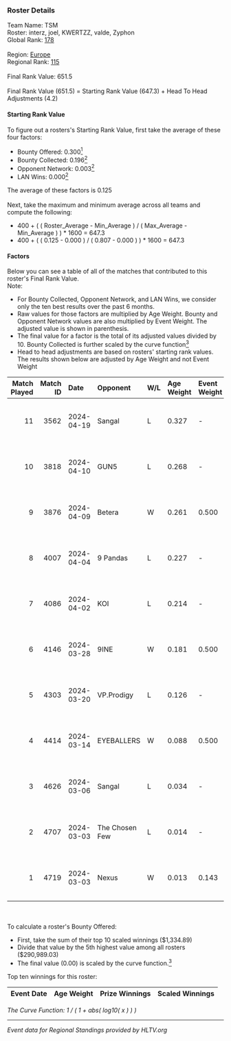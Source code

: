 ### Roster Details<br />
Team Name: TSM<br />
Roster: interz, joel, KWERTZZ, valde, Zyphon<br />
Global Rank: [178](../../standings_global_2024_08_28.md)<br />
<br />
Region: [Europe]( ../../standings_europe_2024_08_28.md)<br />
Regional Rank: [115]( ../../standings_europe_2024_08_28.md)<br />
<br />
Final Rank Value:  651.5<br />
<br />
Final Rank Value (651.5) = Starting Rank Value (647.3) + Head To Head Adjustments (4.2)<br />

#### Starting Rank Value<br />
To figure out a rosters's Starting Rank Value, first take the average of these four factors:<br />
- Bounty Offered: 0.300[<sup>1</sup>](#table2)
- Bounty Collected: 0.196[<sup>2</sup>](#table1)
- Opponent Network: 0.003[<sup>2</sup>](#table1)
- LAN Wins: 0.000[<sup>2</sup>](#table1)

The average of these factors is 0.125<br />
<br />
Next, take the maximum and minimum average across all teams and compute the following:<br />
- 400 + ( ( Roster_Average - Min_Average ) / ( Max_Average - Min_Average ) ) * 1600 = 647.3
- 400 + ( ( 0.125 - 0.000 ) / ( 0.807 - 0.000 ) ) * 1600 = 647.3


#### Factors<br />
Below you can see a table of all of the matches that contributed to this roster's Final Rank Value.<br />
Note:<br />

- For Bounty Collected, Opponent Network, and LAN Wins, we consider only the ten best results over the past 6 months.
- Raw values for those factors are multiplied by Age Weight. Bounty and Opponent Network values are also multiplied by Event Weight. The adjusted value is shown in parenthesis.
- The final value for a factor is the total of its adjusted values divided by 10. Bounty Collected is further scaled by the curve function[<sup>3</sup>](#curveFunction)
- Head to head adjustments are based on rosters' starting rank values. The results shown below are adjusted by Age Weight and not Event Weight
<span id="table1"></span><br />


| Match Played | Match ID | Date       | Opponent       | W/L | Age Weight | Event Weight | Bounty Collected | Opponent Network | LAN Wins  | H2H Adj. | Roster                               |
| -: | -: | :- | :- | :- | :- | :- | :- | :- | :- | -: | :- |
|           11 |     3562 | 2024-04-19 | Sangal         | L   | 0.327      | -            | -                | -                | -         |    -0.56 | interz, joel, KWERTZZ, valde, Zyphon |
|           10 |     3818 | 2024-04-10 | GUN5           | L   | 0.268      | -            | -                | -                | -         |    -1.19 | joel, KWERTZZ, MoDo, valde, Zyphon   |
|            9 |     3876 | 2024-04-09 | Betera         | W   | 0.261      | 0.500        | 0.005 (0.001)    | 0.018 (0.002)    | 0 (0.000) |     4.51 | joel, KWERTZZ, MoDo, valde, Zyphon   |
|            8 |     4007 | 2024-04-04 | 9 Pandas       | L   | 0.227      | -            | -                | -                | -         |    -0.72 | joel, KWERTZZ, poizon, valde, Zyphon |
|            7 |     4086 | 2024-04-02 | KOI            | L   | 0.214      | -            | -                | -                | -         |    -0.89 | joel, KWERTZZ, poizon, valde, Zyphon |
|            6 |     4146 | 2024-03-28 | 9INE           | W   | 0.181      | 0.500        | 0.000 (0.000)    | 0.049 (0.004)    | 0 (0.000) |     1.87 | joel, KWERTZZ, poizon, valde, Zyphon |
|            5 |     4303 | 2024-03-20 | VP.Prodigy     | L   | 0.126      | -            | -                | -                | -         |    -1.02 | joel, KWERTZZ, poizon, valde, Zyphon |
|            4 |     4414 | 2024-03-14 | EYEBALLERS     | W   | 0.088      | 0.500        | 0.004 (0.000)    | 0.553 (0.024)    | 0 (0.000) |     2.22 | interz, joel, MoDo, valde, Zyphon    |
|            3 |     4626 | 2024-03-06 | Sangal         | L   | 0.034      | -            | -                | -                | -         |    -0.06 | interz, JACKZ, joel, poizon, valde   |
|            2 |     4707 | 2024-03-03 | The Chosen Few | L   | 0.014      | -            | -                | -                | -         |    -0.23 | joel, KWERTZZ, poizon, valde, Zyphon |
|            1 |     4719 | 2024-03-03 | Nexus          | W   | 0.013      | 0.143        | 0.012 (0.000)    | 0.457 (0.001)    | 0 (0.000) |     0.31 | joel, KWERTZZ, poizon, valde, Zyphon |

<br />
<span id="table2"></span><br />
To calculate a roster's Bounty Offered:<br />

- First, take the sum of their top 10 scaled winnings ($1,334.89)
- Divide that value by the 5th highest value among all rosters ($290,989.03)
- The final value (0.00) is scaled by the curve function.[<sup>3</sup>](#curveFunction)

Top ten winnings for this roster:<br />

| Event Date | Age Weight | Prize Winnings | Scaled Winnings |
| :- | -: | :- | :- |


<span id="curveFunction"></span>_The Curve Function: 1 / ( 1 + abs( log10( x ) ) )_<br />

---
_Event data for Regional Standings provided by HLTV.org_<br />

